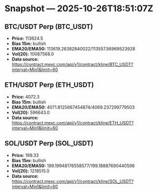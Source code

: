 # Snapshot — 2025-10-26T18:51:07Z

## BTC/USDT Perp (BTC_USDT)
- **Price:** 113624.5
- **Bias 15m:** bullish
- **EMA20/EMA50:** 113619.28382840022/113557.56969523928
- **Vol(20):** 10087568.0
- **Data source:** https://contract.mexc.com/api/v1/contract/kline/BTC_USDT?interval=Min1&limit=60

## ETH/USDT Perp (ETH_USDT)
- **Price:** 4072.3
- **Bias 15m:** bullish
- **EMA20/EMA50:** 4071.8125667454874/4069.237299779503
- **Vol(20):** 596643.0
- **Data source:** https://contract.mexc.com/api/v1/contract/kline/ETH_USDT?interval=Min1&limit=60

## SOL/USDT Perp (SOL_USDT)
- **Price:** 199.33
- **Bias 15m:** bullish
- **EMA20/EMA50:** 199.19948176558577/199.18887690440596
- **Vol(20):** 1218515.0
- **Data source:** https://contract.mexc.com/api/v1/contract/kline/SOL_USDT?interval=Min1&limit=60
